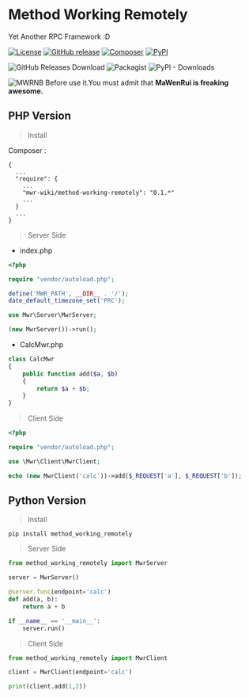 # Method Working Remotely

Yet Another RPC Framework :D

[![License](https://img.shields.io/github/license/mwr-wiki/method-working-remotely.svg?color=blue&style=flat-square)](https://github.com/mwr-wiki/method-working-remotely/blob/master/LICENSE)
[![GitHub release](https://img.shields.io/github/release/mwr-wiki/method-working-remotely.svg?logo=github&style=flat-square)](https://github.com/mwr-wiki/method-working-remotely/releases)
[![Composer](https://img.shields.io/packagist/v/mwr-wiki/method-working-remotely.svg?color=777bb3&logo=php&style=flat-square)](https://packagist.org/packages/mwr-wiki/method-working-remotely)
[![PyPI](https://img.shields.io/pypi/v/method-working-remotely.svg?color=3776AB&logo=python&logoColor=white&style=flat-square)](https://pypi.org/project/method-working-remotely/)

![GitHub Releases Download](https://img.shields.io/github/downloads/mwr-wiki/method-working-remotely/total.svg?logo=github&style=flat-square)
![Packagist](https://img.shields.io/packagist/dt/mwr-wiki/method-working-remotely.svg?logo=php&style=flat-square)
![PyPI - Downloads](https://img.shields.io/pypi/dm/method-working-remotely.svg?logo=python&logoColor=white&style=flat-square)

![MWRNB](https://img.shields.io/badge/MWR-Freaking_Awesome-blue.svg?style=flat-square) Before use it.You must admit that **MaWenRui is freaking awesome.** 

## PHP Version

> Install

Composer :

```text
{
  ...
  "require": {
    ...
    "mwr-wiki/method-working-remotely": "0.1.*"
    ...
  }
  ...
}
```

> Server Side

* index.php

```php
<?php

require "vendor/autoload.php";

define('MWR_PATH', __DIR__ . '/');
date_default_timezone_set('PRC');

use Mwr\Server\MwrServer;

(new MwrServer())->run();
```

* CalcMwr.php
```php
class CalcMwr
{
    public function add($a, $b)
    {
        return $a + $b;
    }
}
```
> Client Side

```php
<?php

require "vendor/autoload.php";

use \Mwr\Client\MwrClient;

echo (new MwrClient('calc'))->add($_REQUEST['a'], $_REQUEST['b']);
```

## Python Version

> Install

```shell
pip install method_working_remotely
```

> Server Side 

```python
from method_working_remotely import MwrServer

server = MwrServer()

@server.func(endpoint='calc')
def add(a, b):
    return a + b

if __name__ == '__main__':
    server.run()
```

> Client Side

```python
from method_working_remotely import MwrClient

client = MwrClient(endpoint='calc')

print(client.add(1,2))
```
